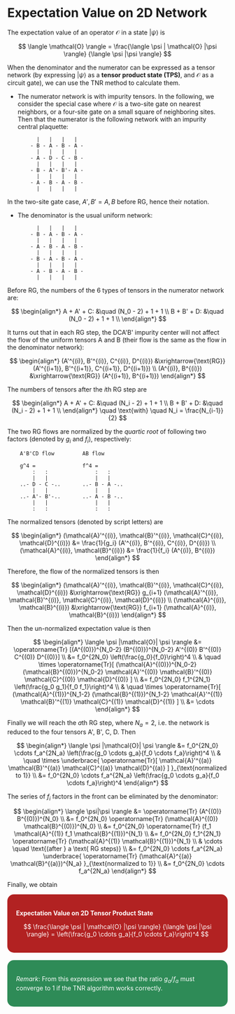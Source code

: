 <style>
    .remark {
        border-radius: 15px;
        padding: 20px;
        background-color: SeaGreen;
        color: White;
    }
    .result {
        border-radius: 15px;
        padding: 20px;
        background-color: FireBrick;
        color: White;
    }
</style>

# Expectation Value on 2D Network

The expectation value of an operator $\mathcal{O}$ in a state $|\psi\rangle$ is

$$
\langle \mathcal{O} \rangle
= \frac{\langle \psi | \mathcal{O} |\psi \rangle}
{\langle \psi |\psi \rangle}
$$

When the denominator and the numerator can be expressed as a tensor network (by expressing $|\psi\rangle$ as a **tensor product state (TPS)**, and $\mathcal{O}$ as a circuit gate), we can use the TNR method to calculate them. 

- The numerator network is with impurity tensors. In the following, we consider the special case where $\mathcal{O}$ is a two-site gate on nearest neighbors, or a four-site gate on a small square of neighboring sites. Then that the numerator is the following network with an impurity central plaquette:

    ```
          |   |   |   |  
        - B - A - B - A -
          |   |   |   |
        - A - D - C - B -
          |   |   |   |  
        - B - A'- B'- A -
          |   |   |   |
        - A - B - A - B -
          |   |   |   |  
    ```

In the two-site gate case, $A', B' = A, B$ before RG, hence their notation. 

- The denominator is the usual uniform network:
    
    ```
          |   |   |   |  
        - B - A - B - A -
          |   |   |   |
        - A - B - A - B -
          |   |   |   |  
        - B - A - B - A -
          |   |   |   |
        - A - B - A - B -
          |   |   |   |  
    ```

Before RG, the numbers of the 6 types of tensors in the numerator network are:

$$
\begin{align*}
    A + A' + C: &\quad (N_0 - 2) + 1 + 1 \\
    B + B' + D: &\quad (N_0 - 2) + 1 + 1 \\
\end{align*}
$$

It turns out that in each RG step, the DCA'B' impurity center will not affect the flow of the uniform tensors A and B (their flow is the same as the flow in the denominator network):

$$
\begin{align*}
    (A'^{(i)}, B'^{(i)}, C^{(i)}, D^{(i)})
    &\xrightarrow{\text{RG}}
    (A'^{(i+1)}, B'^{(i+1)}, C^{(i+1)}, D^{(i+1)})
    \\
    (A^{(i)}, B^{(i)})
    &\xrightarrow{\text{RG}}
    (A^{(i+1)}, B^{(i+1)})
\end{align*}
$$

The numbers of tensors after the $i$th RG step are

$$
\begin{align*}
    A + A' + C: &\quad (N_i - 2) + 1 + 1 \\
    B + B' + D: &\quad (N_i - 2) + 1 + 1 \\
\end{align*} \quad \text{with} \quad
N_i = \frac{N_{i-1}}{2}
$$

The two RG flows are normalized by the *quartic root* of following two factors (denoted by $g_i$ and $f_i$), respectively:

```
    A'B'CD flow         AB flow

    g^4 =               f^4 = 
        :   :               :   :
        |   |               |   |
    ..- D - C -..       ..- B - A -..
        |   |               |   |
    ..- A'- B'-..       ..- A - B -..
        |   |               |   |
        :   :               :   :
```

The normalized tensors (denoted by script letters) are

$$
\begin{align*}
    (\mathcal{A}'^{(i)}, \mathcal{B}'^{(i)}, 
    \mathcal{C}^{(i)}, \mathcal{D}^{(i)})
    &= \frac{1}{g_i} (A'^{(i)}, B'^{(i)}, C^{(i)}, D^{(i)})
    \\
    (\mathcal{A}^{(i)}, \mathcal{B}^{(i)})
    &= \frac{1}{f_i} (A^{(i)}, B^{(i)})
\end{align*}
$$

Therefore, the flow of the normalized tensors is then

$$
\begin{align*}
    (\mathcal{A}'^{(i)}, \mathcal{B}'^{(i)}, 
    \mathcal{C}^{(i)}, \mathcal{D}^{(i)})
    &\xrightarrow{\text{RG}} g_{i+1}
    (\mathcal{A}'^{(i)}, \mathcal{B}'^{(i)}, 
    \mathcal{C}^{(i)}, \mathcal{D}^{(i)})
    \\
    (\mathcal{A}^{(i)}, \mathcal{B}^{(i)})
    &\xrightarrow{\text{RG}} f_{i+1}
    (\mathcal{A}^{(i)}, \mathcal{B}^{(i)})
\end{align*}
$$

Then the un-normalized expectation value is then

$$
\begin{align*}
    \langle \psi |\mathcal{O}| \psi \rangle 
    &= \operatorname{Tr} [(A^{(0)})^{N_0-2} (B^{(0)})^{N_0-2}
    A'^{(0)} B'^{(0)} C^{(0)} D^{(0)}]
    \\
    &= f_0^{2N_0} \left(\frac{g_0}{f_0}\right)^4 
    \\ & \quad \times
    \operatorname{Tr}[
        (\mathcal{A}^{(0)})^{N_0-2} (\mathcal{B}^{(0)})^{N_0-2}
        \mathcal{A}'^{(0)} \mathcal{B}'^{(0)} 
        \mathcal{C}^{(0)} \mathcal{D}^{(0)}
    ]
    \\
    &= f_0^{2N_0} f_1^{2N_1} \left(\frac{g_0 g_1}{f_0 f_1}\right)^4 
    \\ & \quad \times
    \operatorname{Tr}[
        (\mathcal{A}^{(1)})^{N_1-2} (\mathcal{B}^{(1)})^{N_1-2}
        \mathcal{A}'^{(1)} \mathcal{B}'^{(1)} 
        \mathcal{C}^{(1)} \mathcal{D}^{(1)}
    ]
    \\ &= \cdots
\end{align*}
$$

Finally we will reach the $a$th RG step, where $N_a = 2$, i.e. the network is reduced to the four tensors A', B', C, D. Then

$$
\begin{align*}
    \langle \psi |\mathcal{O}| \psi \rangle 
    &= f_0^{2N_0} \cdots f_a^{2N_a} 
    \left(\frac{g_0 \cdots g_a}{f_0 \cdots f_a}\right)^4 
    \\ & \quad \times
    \underbrace{
        \operatorname{Tr}[
            \mathcal{A}'^{(a)} \mathcal{B}'^{(a)} 
            \mathcal{C}^{(a)} \mathcal{D}^{(a)}
        ]
    }_{\text{normalized to 1}}
    \\ 
    &= f_0^{2N_0} \cdots f_a^{2N_a} 
    \left(\frac{g_0 \cdots g_a}{f_0 \cdots f_a}\right)^4 
\end{align*}
$$

The series of $f_i$ factors in the front can be eliminated by the denominator:

$$
\begin{align*}
    \langle \psi|\psi \rangle 
    &= \operatorname{Tr} (A^{(0)} B^{(0)})^{N_0}
    \\
    &= f_0^{2N_0} 
    \operatorname{Tr} (\mathcal{A}^{(0)} \mathcal{B}^{(0)})^{N_0}
    \\
    &= f_0^{2N_0}
    \operatorname{Tr} (f_1 \mathcal{A}^{(1)} f_1 \mathcal{B}^{(1)})^{N_1}
    \\
    &= f_0^{2N_0} f_1^{2N_1}
    \operatorname{Tr} (\mathcal{A}^{(1)} \mathcal{B}^{(1)})^{N_1}
    \\
    & \cdots \quad \text{(after } a \text{ RG steps)}
    \\
    &= f_0^{2N_0} \cdots f_a^{2N_a}
    \underbrace{
        \operatorname{Tr} 
        (\mathcal{A}^{(a)} \mathcal{B}^{(a)})^{N_a}
    }_{\text{normalized to 1}}
    \\
    &= f_0^{2N_0} \cdots f_a^{2N_a}
\end{align*}
$$

Finally, we obtain

<div class="result">

**Expectation Value on 2D Tensor Product State**

$$
\frac{\langle \psi | \mathcal{O} |\psi \rangle}
{\langle \psi |\psi \rangle}
= \left(\frac{g_0 \cdots g_a}{f_0 \cdots f_a}\right)^4 
$$

</div><br>

<div class="remark">

*Remark*: From this expression we see that the ratio $g_a / f_a$ must converge to 1 if the TNR algorithm works correctly. 

</div><br>
